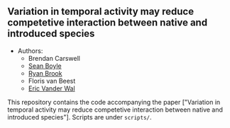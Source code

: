 


## Variation in temporal activity may reduce competetive interaction between native and introduced species

- Authors:
     - Brendan Carswell
     - [Sean Boyle](https://sites.google.com/prod/view/seanboylephd)
     - [Ryan Brook](https://agbio.usask.ca/faculty-and-staff/people-pages/ryan-brook.php#research_areas)
     - Floris van Beest
     - [Eric Vander Wal](https://weel.gitlab.io/)


This repository contains the code accompanying the paper ["Variation in temporal activity may reduce competetive interaction between native and introduced species"].
Scripts are under `scripts/`.  

